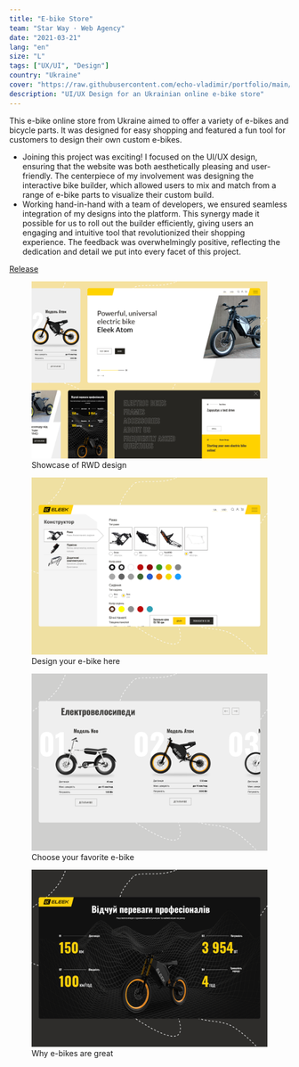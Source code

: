 ```yaml
---
title: "E-bike Store"
team: "Star Way · Web Agency"
date: "2021-03-21"
lang: "en"
size: "L"
tags: ["UX/UI", "Design"]
country: "Ukraine"
cover: "https://raw.githubusercontent.com/echo-vladimir/portfolio/main/public/media/eleek/shot1.png"
description: "UI/UX Design for an Ukrainian online e-bike store"
---
```


This e-bike online store from Ukraine aimed to offer a variety of e-bikes and
bicycle parts. It was designed for easy shopping and featured a fun tool for
customers to design their own custom e-bikes.

- Joining this project was exciting! I focused on the UI/UX design, ensuring
  that the website was both aesthetically pleasing and user-friendly. The
  centerpiece of my involvement was designing the interactive bike builder,
  which allowed users to mix and match from a range of e-bike parts to visualize
  their custom build.
- Working hand-in-hand with a team of developers, we ensured seamless
  integration of my designs into the platform. This synergy made it possible for
  us to roll out the builder efficiently, giving users an engaging and intuitive
  tool that revolutionized their shopping experience. The feedback was
  overwhelmingly positive, reflecting the dedication and detail we put into
  every facet of this project.

[Release](https://eleek.com.ua/)

<figure>
    <img alt="Showcase of RWD Design" src="https://raw.githubusercontent.com/echo-vladimir/portfolio/main/public/media/eleek/shot1.png"/>
    <figcaption>Showcase of RWD design</figcaption>
</figure>
<figure>
    <img alt="Product Builder" src="https://raw.githubusercontent.com/echo-vladimir/portfolio/main/public/media/eleek/shot2.png"/>
    <figcaption>Design your e-bike here</figcaption>
</figure>
<figure>
    <img alt="Bicycle selection page" src="https://raw.githubusercontent.com/echo-vladimir/portfolio/main/public/media/eleek/shot3.png"/>
    <figcaption>Choose your favorite e-bike</figcaption>
</figure>
<figure>
    <img alt="Advantage description section" src="https://raw.githubusercontent.com/echo-vladimir/portfolio/main/public/media/eleek/shot4.png"/>
    <figcaption>Why e-bikes are great</figcaption>
</figure>

